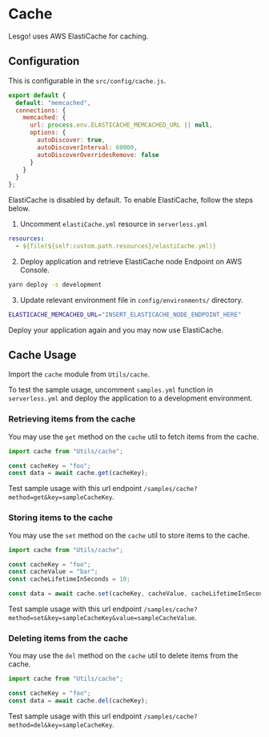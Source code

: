 # Cache

Lesgo! uses AWS ElastiCache for caching.

## Configuration

This is configurable in the `src/config/cache.js`.

```js
export default {
  default: "memcached",
  connections: {
    memcached: {
      url: process.env.ELASTICACHE_MEMCACHED_URL || null,
      options: {
        autoDiscover: true,
        autoDiscoverInterval: 60000,
        autoDiscoverOverridesRemove: false
      }
    }
  }
};
```

ElastiCache is disabled by default. To enable ElastiCache, follow the steps below.

1. Uncomment `elastiCache.yml` resource in `serverless.yml`

```yml
resources:
  - ${file(${self:custom.path.resources}/elastiCache.yml)}
```

2. Deploy application and retrieve ElastiCache node Endpoint on AWS Console.

```bash
yarn deploy -s development
```

3. Update relevant environment file in `config/environments/` directory.

```bash
ELASTICACHE_MEMCACHED_URL="INSERT_ELASTICACHE_NODE_ENDPOINT_HERE"
```

Deploy your application again and you may now use ElastiCache.

## Cache Usage

Import the `cache` module from `Utils/cache`.

To test the sample usage, uncomment `samples.yml` function in `serverless.yml` and deploy the application to a development environment.

### Retrieving items from the cache

You may use the `get` method on the `cache` util to fetch items from the cache.

```js
import cache from "Utils/cache";

const cacheKey = "foo";
const data = await cache.get(cacheKey);
```

Test sample usage with this url endpoint `/samples/cache?method=get&key=sampleCacheKey`.

### Storing items to the cache

You may use the `set` method on the `cache` util to store items to the cache.

```js
import cache from "Utils/cache";

const cacheKey = "foo";
const cacheValue = "bar";
const cacheLifetimeInSeconds = 10;

const data = await cache.set(cacheKey, cacheValue, cacheLifetimeInSeconds);
```

Test sample usage with this url endpoint `/samples/cache?method=set&key=sampleCacheKey&value=sampleCacheValue`.

### Deleting items from the cache

You may use the `del` method on the `cache` util to delete items from the cache.

```js
import cache from "Utils/cache";

const cacheKey = "foo";
const data = await cache.del(cacheKey);
```

Test sample usage with this url endpoint `/samples/cache?method=del&key=sampleCacheKey`.
